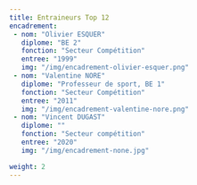 ```yaml
---
title: Entraineurs Top 12
encadrement:
 - nom: "Olivier ESQUER"
   diplome: "BE 2"
   fonction: "Secteur Compétition"
   entree: "1999"
   img: "/img/encadrement-olivier-esquer.png"
 - nom: "Valentine NORE"
   diplome: "Professeur de sport, BE 1"
   fonction: "Secteur Compétition"
   entree: "2011"
   img: "/img/encadrement-valentine-nore.png"
 - nom: "Vincent DUGAST"
   diplome: ""
   fonction: "Secteur compétition"
   entree: "2020"
   img: "/img/encadrement-none.jpg"

weight: 2
---
```

